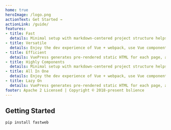```yaml
---
home: true
heroImage: /logo.png
actionText: Get Started →
actionLink: /guide/
features:
- title: Fast
  details: Minimal setup with markdown-centered project structure helps you focus on writing.
- title: Versatile
  details: Enjoy the dev experience of Vue + webpack, use Vue components in markdown, and develop custom themes with Vue.
- title: Efficient
  details: VuePress generates pre-rendered static HTML for each page, and runs as an SPA once a page is loaded.
- title: Highly Components
  details: Minimal setup with markdown-centered project structure helps you focus on writing.
- title: All In One
  details: Enjoy the dev experience of Vue + webpack, use Vue components in markdown, and develop custom themes with Vue.
- title: Lazy On
  details: VuePress generates pre-rendered static HTML for each page, and runs as an SPA once a page is loaded.
footer: Apache 2 Licensed | Copyright © 2018-present bslience
---
```


## Getting Started

```bash
pip install fastweb
```

